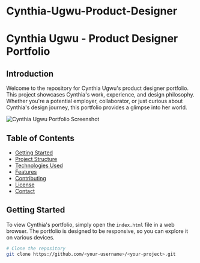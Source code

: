 # Cynthia-Ugwu-Product-Designer
# Cynthia Ugwu - Product Designer Portfolio

## Introduction
Welcome to the repository for Cynthia Ugwu's product designer portfolio. This project showcases Cynthia's work, experience, and design philosophy. Whether you're a potential employer, collaborator, or just curious about Cynthia's design journey, this portfolio provides a glimpse into her world.

![Cynthia Ugwu Portfolio Screenshot](<screenshot-link>)

## Table of Contents
- [Getting Started](#getting-started)
- [Project Structure](#project-structure)
- [Technologies Used](#technologies-used)
- [Features](#features)
- [Contributing](#contributing)
- [License](#license)
- [Contact](#contact)

## Getting Started
To view Cynthia's portfolio, simply open the `index.html` file in a web browser. The portfolio is designed to be responsive, so you can explore it on various devices.

```bash
# Clone the repository
git clone https://github.com/<your-username>/<your-project>.git
